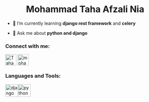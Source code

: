 <h1 align="center">Mohammad Taha Afzali Nia</h1>

- 🌱 I’m currently learning **django rest framework** and **celery**

- 💬 Ask me about **python and django**


<h3 align="left">Connect with me:</h3>
<p align="left">
<a href="https://t.me/mohammadtahaafzalinia" target="blank"><img align="center" src="https://cdn.iconscout.com/icon/free/png-512/free-telegram-3-226554.png?f=webp&w=256" alt="Taham34" height="35" width="35" /></a>
<a href="https://stackoverflow.com/users/24880523/mohammad-taha-afzali-nia" target="blank"><img align="center" src="https://raw.githubusercontent.com/rahuldkjain/github-profile-readme-generator/master/src/images/icons/Social/stack-overflow.svg" alt="mohammad-taha-afzali-nia" height="35" width="35" /></a>  
</p>

<h3 align="left">Languages and Tools:</h3>
<p align="left"> <a href="https://www.djangoproject.com/" target="_blank" rel="noreferrer"> <img src="https://cdn.worldvectorlogo.com/logos/django.svg" alt="django" width="40" height="40"/><a href="https://www.python.org/" target="_blank" rel="noreferrer"><img src="https://cdn.iconscout.com/icon/free/png-512/free-python-2-226051.png?f=webp&w=256" alt="python" width="40" height="40"/>
